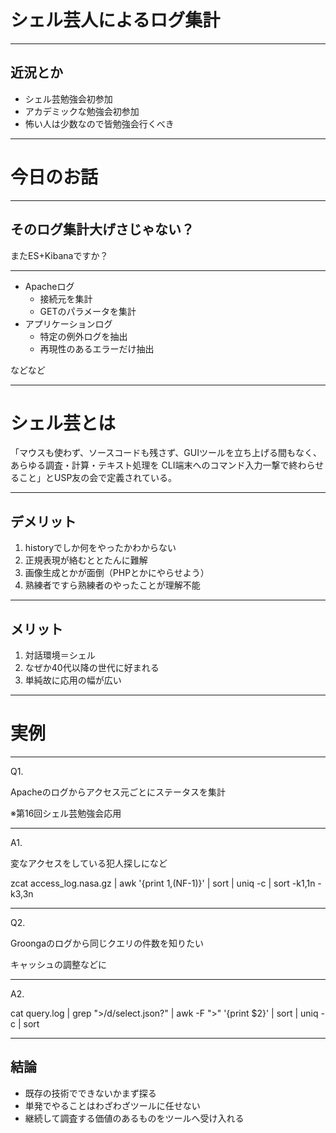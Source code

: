 # シェル芸人によるログ集計

---

## 近況とか

* シェル芸勉強会初参加
* アカデミックな勉強会初参加
* 怖い人は少数なので皆勉強会行くべき

---

# 今日のお話

___

## そのログ集計大げさじゃない？

またES+Kibanaですか？

___

* Apacheログ
    * 接続元を集計
    * GETのパラメータを集計
* アプリケーションログ
    * 特定の例外ログを抽出
    * 再現性のあるエラーだけ抽出

などなど

---

# シェル芸とは

「マウスも使わず、ソースコードも残さず、GUIツールを立ち上げる間もなく、あらゆる調査・計算・テキスト処理を CLI端末へのコマンド入力一撃で終わらせること」とUSP友の会で定義されている。

___

## デメリット

1. historyでしか何をやったかわからない
2. 正規表現が絡むととたんに難解
3. 画像生成とかが面倒（PHPとかにやらせよう）
4. 熟練者ですら熟練者のやったことが理解不能

___

## メリット

1. 対話環境＝シェル
2. なぜか40代以降の世代に好まれる
3. 単純故に応用の幅が広い

---

# 実例

___

Q1.

Apacheのログからアクセス元ごとにステータスを集計

※第16回シェル芸勉強会応用

___

A1.

変なアクセスをしている犯人探しになど

zcat access_log.nasa.gz | awk '{print $1,$(NF-1)}' | sort | uniq -c | sort -k1,1n -k3,3n

___

Q2.

Groongaのログから同じクエリの件数を知りたい

キャッシュの調整などに

___

A2.

cat query.log | grep ">/d/select.json?" | awk -F ">" '{print $2}' | sort | uniq -c | sort

---

## 結論

- 既存の技術でできないかまず探る
- 単発でやることはわざわざツールに任せない
- 継続して調査する価値のあるものをツールへ受け入れる
